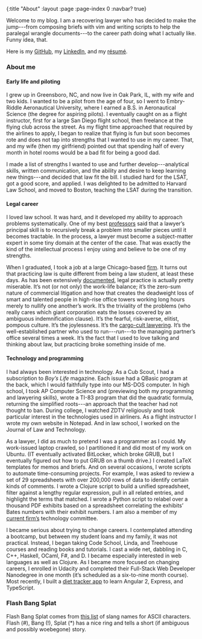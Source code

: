 {:title "About"
 :layout :page
 :page-index 0
 :navbar? true}

Welcome to my blog. I am a recovering lawyer who has decided to make the
jump---from composing briefs with vim and writing scripts to help the paralegal
wrangle documents---to the career path doing what I actually like. Funny idea,
that.

Here is my [GitHub](https://github.com/Ethan826), my
[LinkedIn](https://www.linkedin.com/in/ethan-kent-56b14010), and my
[résumé](https://flashbangsplat.com/public/resume.pdf).

### About me

#### Early life and piloting

I grew up in Greensboro, NC, and now live in Oak Park, IL, with my wife and two
kids. I wanted to be a pilot from the age of four, so I went to Embry-Riddle
Aeronautical University, where I earned a B.S. in Aeronautical Science (the
degree for aspiring pilots). I eventually caught on as a flight instructor,
first for a large San Diego flight school, then freelance at the flying club
across the street. As my flight time approached that required by the airlines to
apply, I began to realize that flying is fun but soon becomes rote and does not
tap into strengths that I wanted to use in my career. That, and my wife (then my
girlfriend) pointed out that spending half of every month in hotel rooms would
be a bad fit for being a good dad.

I made a list of strengths I wanted to use and further develop---analytical
skills, written communication, and the ability and desire to keep learning new
things---and decided that law fit the bill. I studied hard for the LSAT, got a
good score, and applied. I was delighted to be admitted to Harvard Law School,
and moved to Boston, teaching the LSAT during the transition.

#### Legal career

I loved law school. It was hard, and it developed my ability to approach
problems systematically. One of my best [professors](https://its.law.nyu.edu/facultyprofiles/index.cfm?fuseaction=profile.overview&personid=23845)
said that a lawyer’s principal skill is to recursively break a problem into
smaller pieces until it becomes tractable. In the process, a lawyer must become
a subject-matter expert in some tiny domain at the center of the case. That was
exactly the kind of the intellectual process I enjoy using and believe to be
one of my strengths.

When I graduated, I took a job at a large Chicago-based
[firm](https://jenner.com/). It turns out that practicing law is quite different
from being a law student, at least these days. As has been extensively
[documented](http://www.theatlantic.com/business/archive/2014/07/the-only-job-with-an-industry-devoted-to-helping-people-quit/375199/),
legal practice is actually pretty miserable. It’s not (or not only) the
work-life balance; it’s the zero-sum nature of commercial litigation and how
that creates the deadweight loss of smart and talented people in high-rise
office towers working long hours merely to nullify one another’s work. It’s the
triviality of the problems (who really cares which giant corporation eats the
losses covered by an ambiguous indemnification clause). It’s the fearful,
risk-averse, elitist, pompous culture. It’s the joylessness. It’s the
[cargo-cult lawyering](https://twitter.com/mbutterick/status/105336038343450624).
It’s the well-established partner who used to run---*run*---to the managing
partner’s office several times a week. It’s the fact that I used to love
talking and thinking about law, but practicing broke something inside of me.

#### Technology and programming

I had always been interested in technology. As a Cub Scout, I had a subscription
to *Boy’s Life* magazine. Each issue had a QBasic program at the back,
which I would faithfully type into our MS-DOS computer. In high school, I took
AP Computer Science and (previewing both my programming and lawyering skills),
wrote a TI-83 program that did the quadratic formula, returning the simplified
roots---an approach that the teacher had not thought to ban. During college,
I watched ZDTV religiously and took particular interest in the technologies
used in airliners. As a flight instructor I wrote my own website in Notepad.
And in law school, I worked on the Journal of Law and Technology.

As a lawyer, I did as much to pretend I was a programmer as I could. My
work-issued laptop crawled, so I partitioned it and did most of my work on
Ubuntu. (IT eventually activated BitLocker, which broke GRUB, but I eventually
figured out how to put GRUB on a thumb drive.) I created LaTeX templates for
memos and briefs. And on several occasions, I wrote scripts to automate
time-consuming projects. For example, I was asked to review a set of 29
spreadsheets with over 200,000 rows of data to identify certain kinds of
comments. I wrote a Clojure script to build a unified spreadsheet, filter
against a lengthy regular expression, pull in all related entries, and highlight
the terms that matched. I wrote a Python script to relabel over a thousand
PDF exhibits based on a spreadsheet correlating the exhibits’ Bates numbers
with their exhibit numbers. I am also a member of my [current firm’s](http://www.kelleydrye.com)
technology committee.

I became serious about trying to change careers. I contemplated attending a
bootcamp, but between my student loans and my family, it was not practical.
Instead, I began taking Code School, Linda, and Treehouse courses and reading
books and tutorials. I cast a wide net, dabbling in C, C++, Haskell, OCaml, F#,
and D. I became especially interested in web languages as well as Clojure. As
I became more focused on changing careers, I enrolled in Udacity and completed
their Full-Stack Web Developer Nanodegree in one month (it’s scheduled as a
six-to-nine month course). Most recently, I built a [diet tracker app](https://flashbangsplat.com/diet-tracker)
to learn Angular 2, Express, and TypeScript.

### Flash Bang Splat

Flash Bang Splat comes from [this list](http://blog.codinghorror.com/ascii-pronunciation-rules-for-programmers/)
of slang names for ASCII characters. Flash (#), Bang (!), Splat (\*) has a nice
ring and tells a short (if ambiguous and possibly woebegone) story.
